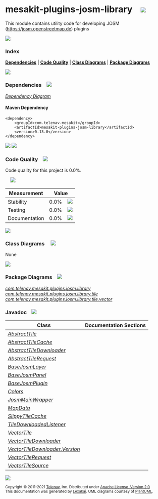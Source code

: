 [//]: # (start-user-text)



[//]: # (end-user-text)

# mesakit-plugins-josm-library &nbsp;&nbsp; <img src="https://telenav.github.io/telenav-assets/images/icons/puzzle-32.png" srcset="https://telenav.github.io/telenav-assets/images/icons/puzzle-32-2x.png 2x"/>

This module contains utility code for developing JOSM (https://josm.openstreetmap.de) plugins

<img src="https://telenav.github.io/telenav-assets/images/separators/horizontal-line-512.png" srcset="https://telenav.github.io/telenav-assets/images/separators/horizontal-line-512-2x.png 2x"/>

### Index



[**Dependencies**](#dependencies) | [**Code Quality**](#code-quality) | [**Class Diagrams**](#class-diagrams) | [**Package Diagrams**](#package-diagrams)

<img src="https://telenav.github.io/telenav-assets/images/separators/horizontal-line-512.png" srcset="https://telenav.github.io/telenav-assets/images/separators/horizontal-line-512-2x.png 2x"/>

### Dependencies <a name="dependencies"></a> &nbsp;&nbsp; <img src="https://telenav.github.io/telenav-assets/images/icons/dependencies-32.png" srcset="https://telenav.github.io/telenav-assets/images/icons/dependencies-32-2x.png 2x"/>

[*Dependency Diagram*](https://www.mesakit.org/0.13.0/lexakai/mesakit-extensions/mesakit-plugins/josm/library/documentation/diagrams/dependencies.svg)

#### Maven Dependency

    <dependency>
        <groupId>com.telenav.mesakit</groupId>
        <artifactId>mesakit-plugins-josm-library</artifactId>
        <version>0.13.0</version>
    </dependency>

<img src="https://telenav.github.io/telenav-assets/images/separators/horizontal-line-128.png" srcset="https://telenav.github.io/telenav-assets/images/separators/horizontal-line-128-2x.png 2x"/>

[//]: # (start-user-text)



[//]: # (end-user-text)

<img src="https://telenav.github.io/telenav-assets/images/separators/horizontal-line-128.png" srcset="https://telenav.github.io/telenav-assets/images/separators/horizontal-line-128-2x.png 2x"/>

### Code Quality <a name="code-quality"></a> &nbsp;&nbsp; <img src="https://telenav.github.io/telenav-assets/images/icons/ruler-32.png" srcset="https://telenav.github.io/telenav-assets/images/icons/ruler-32-2x.png 2x"/>

Code quality for this project is 0.0%.  
  
&nbsp; &nbsp; <img src="https://telenav.github.io/telenav-assets/images/meters/meter-0-96.png" srcset="https://telenav.github.io/telenav-assets/images/meters/meter-0-96-2x.png 2x"/>

| Measurement   | Value                    |
|---------------|--------------------------|
| Stability     | 0.0%&nbsp; &nbsp; <img src="https://telenav.github.io/telenav-assets/images/meters/meter-0-96.png" srcset="https://telenav.github.io/telenav-assets/images/meters/meter-0-96-2x.png 2x"/>     |
| Testing       | 0.0%&nbsp; &nbsp; <img src="https://telenav.github.io/telenav-assets/images/meters/meter-0-96.png" srcset="https://telenav.github.io/telenav-assets/images/meters/meter-0-96-2x.png 2x"/>       |
| Documentation | 0.0%&nbsp; &nbsp; <img src="https://telenav.github.io/telenav-assets/images/meters/meter-0-96.png" srcset="https://telenav.github.io/telenav-assets/images/meters/meter-0-96-2x.png 2x"/> |

<img src="https://telenav.github.io/telenav-assets/images/separators/horizontal-line-128.png" srcset="https://telenav.github.io/telenav-assets/images/separators/horizontal-line-128-2x.png 2x"/>

### Class Diagrams <a name="class-diagrams"></a> &nbsp; &nbsp; <img src="https://telenav.github.io/telenav-assets/images/icons/diagram-40.png" srcset="https://telenav.github.io/telenav-assets/images/icons/diagram-40-2x.png 2x"/>

None

<img src="https://telenav.github.io/telenav-assets/images/separators/horizontal-line-128.png" srcset="https://telenav.github.io/telenav-assets/images/separators/horizontal-line-128-2x.png 2x"/>

### Package Diagrams <a name="package-diagrams"></a> &nbsp;&nbsp; <img src="https://telenav.github.io/telenav-assets/images/icons/box-24.png" srcset="https://telenav.github.io/telenav-assets/images/icons/box-24-2x.png 2x"/>

[*com.telenav.mesakit.plugins.josm.library*](https://www.mesakit.org/0.13.0/lexakai/mesakit-extensions/mesakit-plugins/josm/library/documentation/diagrams/com.telenav.mesakit.plugins.josm.library.svg)  
[*com.telenav.mesakit.plugins.josm.library.tile*](https://www.mesakit.org/0.13.0/lexakai/mesakit-extensions/mesakit-plugins/josm/library/documentation/diagrams/com.telenav.mesakit.plugins.josm.library.tile.svg)  
[*com.telenav.mesakit.plugins.josm.library.tile.vector*](https://www.mesakit.org/0.13.0/lexakai/mesakit-extensions/mesakit-plugins/josm/library/documentation/diagrams/com.telenav.mesakit.plugins.josm.library.tile.vector.svg)

### Javadoc <a name="code-quality"></a> &nbsp;&nbsp; <img src="https://telenav.github.io/telenav-assets/images/icons/books-24.png" srcset="https://telenav.github.io/telenav-assets/images/icons/books-24-2x.png 2x"/>

| Class | Documentation Sections  |
|-------|-------------------------|
| [*AbstractTile*](https://www.mesakit.org/0.13.0/javadoc/mesakit-extensions/mesakit-plugins-josm-library/com/telenav/mesakit/plugins/josm/library/tile/AbstractTile.html) |  |  
| [*AbstractTileCache*](https://www.mesakit.org/0.13.0/javadoc/mesakit-extensions/mesakit-plugins-josm-library/com/telenav/mesakit/plugins/josm/library/tile/AbstractTileCache.html) |  |  
| [*AbstractTileDownloader*](https://www.mesakit.org/0.13.0/javadoc/mesakit-extensions/mesakit-plugins-josm-library/com/telenav/mesakit/plugins/josm/library/tile/AbstractTileDownloader.html) |  |  
| [*AbstractTileRequest*](https://www.mesakit.org/0.13.0/javadoc/mesakit-extensions/mesakit-plugins-josm-library/com/telenav/mesakit/plugins/josm/library/tile/AbstractTileRequest.html) |  |  
| [*BaseJosmLayer*](https://www.mesakit.org/0.13.0/javadoc/mesakit-extensions/mesakit-plugins-josm-library/com/telenav/mesakit/plugins/josm/library/BaseJosmLayer.html) |  |  
| [*BaseJosmPanel*](https://www.mesakit.org/0.13.0/javadoc/mesakit-extensions/mesakit-plugins-josm-library/com/telenav/mesakit/plugins/josm/library/BaseJosmPanel.html) |  |  
| [*BaseJosmPlugin*](https://www.mesakit.org/0.13.0/javadoc/mesakit-extensions/mesakit-plugins-josm-library/com/telenav/mesakit/plugins/josm/library/BaseJosmPlugin.html) |  |  
| [*Colors*](https://www.mesakit.org/0.13.0/javadoc/mesakit-extensions/mesakit-plugins-josm-library/com/telenav/mesakit/plugins/josm/library/Colors.html) |  |  
| [*JosmMainWrapper*](https://www.mesakit.org/0.13.0/javadoc/mesakit-extensions/mesakit-plugins-josm-library/com/telenav/mesakit/plugins/josm/library/JosmMainWrapper.html) |  |  
| [*MapData*](https://www.mesakit.org/0.13.0/javadoc/mesakit-extensions/mesakit-plugins-josm-library/com/telenav/mesakit/plugins/josm/library/tile/MapData.html) |  |  
| [*SlippyTileCache*](https://www.mesakit.org/0.13.0/javadoc/mesakit-extensions/mesakit-plugins-josm-library/com/telenav/mesakit/plugins/josm/library/tile/SlippyTileCache.html) |  |  
| [*TileDownloadedListener*](https://www.mesakit.org/0.13.0/javadoc/mesakit-extensions/mesakit-plugins-josm-library/com/telenav/mesakit/plugins/josm/library/tile/TileDownloadedListener.html) |  |  
| [*VectorTile*](https://www.mesakit.org/0.13.0/javadoc/mesakit-extensions/mesakit-plugins-josm-library/com/telenav/mesakit/plugins/josm/library/tile/vector/VectorTile.html) |  |  
| [*VectorTileDownloader*](https://www.mesakit.org/0.13.0/javadoc/mesakit-extensions/mesakit-plugins-josm-library/com/telenav/mesakit/plugins/josm/library/tile/vector/VectorTileDownloader.html) |  |  
| [*VectorTileDownloader.Version*](https://www.mesakit.org/0.13.0/javadoc/mesakit-extensions/mesakit-plugins-josm-library/com/telenav/mesakit/plugins/josm/library/tile/vector/VectorTileDownloader.Version.html) |  |  
| [*VectorTileRequest*](https://www.mesakit.org/0.13.0/javadoc/mesakit-extensions/mesakit-plugins-josm-library/com/telenav/mesakit/plugins/josm/library/tile/vector/VectorTileRequest.html) |  |  
| [*VectorTileSource*](https://www.mesakit.org/0.13.0/javadoc/mesakit-extensions/mesakit-plugins-josm-library/com/telenav/mesakit/plugins/josm/library/tile/vector/VectorTileSource.html) |  |  

[//]: # (start-user-text)



[//]: # (end-user-text)

<img src="https://telenav.github.io/telenav-assets/images/separators/horizontal-line-512.png" srcset="https://telenav.github.io/telenav-assets/images/separators/horizontal-line-512-2x.png 2x"/>

<sub>Copyright &#169; 2011-2021 [Telenav](https://telenav.com), Inc. Distributed under [Apache License, Version 2.0](LICENSE)</sub>  
<sub>This documentation was generated by [Lexakai](https://lexakai.org). UML diagrams courtesy of [PlantUML](https://plantuml.com).</sub>
